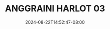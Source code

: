--- 
title: "ANGGRAINI HARLOT 03"
description: "video  video bokep ANGGRAINI HARLOT 03 simontox full vidio baru"
date: 2024-08-22T14:52:47-08:00
file_code: "pmz31vl4qkmv"
draft: false
cover: "efczbir6ij0psc5w.jpg"
tags: ["ANGGRAINI", "HARLOT", "bokep-indo", "bokep-viral", "bokep-ig"]
length: 478
fld_id: "1483144"
foldername: "Anggraini"
categories: ["Anggraini"]
views: 0
---